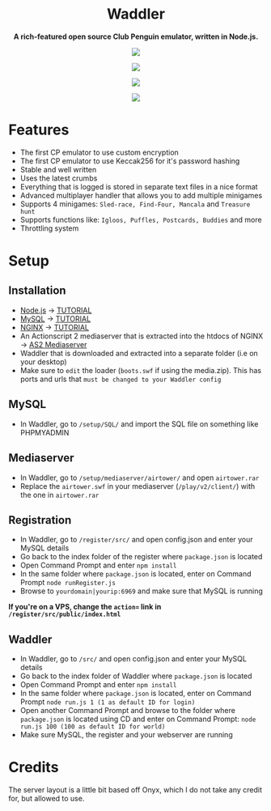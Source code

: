 <h1 align="center">Waddler</h1>
<p align="center"><b>A rich-featured open source Club Penguin emulator, written in Node.js.</b></p>
<p align="center"><img src="https://media.discordapp.net/attachments/476117597729849344/482611191945101322/qAlmu3N.png?width=1077&height=676"></p>
<p align="center"><img src="https://media.discordapp.net/attachments/476117597729849344/482611218478268467/HakxdPR.png?width=1083&height=676"></p>
<p align="center"><img src="https://media.discordapp.net/attachments/476117597729849344/482611240380792843/PSOWHBx.png?width=1078&height=677"></p> 
<p align="center"><img src="https://i.imgur.com/QLnFGkG.png"></p> 

# Features

* The first CP emulator to use custom encryption
* The first CP emulator to use Keccak256 for it's password hashing
* Stable and well written
* Uses the latest crumbs
* Everything that is logged is stored in separate text files in a nice format
* Advanced multiplayer handler that allows you to add multiple minigames
* Supports 4 minigames: `Sled-race, Find-Four, Mancala` and `Treasure hunt`
* Supports functions like: `Igloos, Puffles, Postcards, Buddies` and more
* Throttling system

# Setup

## Installation
* [Node.js](https://nodejs.org/en/) -> [TUTORIAL](https://www.youtube.com/watch?v=epH81xhS6mk)
* [MySQL](https://www.mysql.com) -> [TUTORIAL](https://www.youtube.com/watch?v=WuBcTJnIuzo)
* [NGINX](https://www.nginx.com) -> [TUTORIAL](https://www.youtube.com/watch?v=3xTsxEuPzfg)
* An Actionscript 2 mediaserver that is extracted into the htdocs of NGINX -> [AS2 Mediaserver](https://icer.ink/.repo/legacy/media.zip)
* Waddler that is downloaded and extracted into a separate folder (i.e on your desktop)
* Make sure to `edit` the loader (`boots.swf` if using the media.zip). This has ports and urls that `must be changed to your Waddler config`

## MySQL
* In Waddler, go to `/setup/SQL/` and import the SQL file on something like PHPMYADMIN

## Mediaserver
* In Waddler, go to `/setup/mediaserver/airtower/` and open `airtower.rar`
* Replace the `airtower.swf` in your mediaserver (`/play/v2/client/`) with the one in `airtower.rar`

## Registration
* In Waddler, go to `/register/src/` and open config.json and enter your MySQL details
* Go back to the index folder of the register where `package.json` is located
* Open Command Prompt and enter `npm install`
* In the same folder where `package.json` is located, enter on Command Prompt `node runRegister.js`
* Browse to `yourdomain|yourip:6969` and make sure that MySQL is running

<b>If you're on a VPS, change the `action=` link in `/register/src/public/index.html`</b>

## Waddler
* In Waddler, go to `/src/` and open config.json and enter your MySQL details
* Go back to the index folder of Waddler where `package.json` is located
* Open Command Prompt and enter `npm install`
* In the same folder where `package.json` is located, enter on Command Prompt `node run.js 1 (1 as default ID for login)`
* Open another Command Prompt and browse to the folder where `package.json` is located using CD and enter on Command Prompt: `node run.js 100 (100 as default ID for world)`
* Make sure MySQL, the register and your webserver are running

# Credits

The server layout is a little bit based off Onyx, which I do not take any credit for, but allowed to use.
